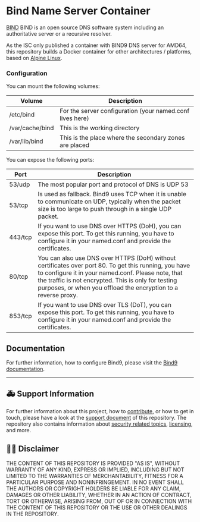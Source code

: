 # Bind Name Server Container

[BIND](https://bind.isc.org/) BIND is an open source DNS software system including an authoritative server or a recursive resolver.

As the ISC only published a container with BIND9 DNS server for AMD64, this repository builds a Docker container for other architectures / platforms, based on [Alpine Linux](https://www.alpinelinux.org).

### Configuration

You can mount the following volumes:

| Volume          | Description                                               |
| --------------- | --------------------------------------------------------- |
| /etc/bind       | For the server configuration (your named.conf lives here) |
| /var/cache/bind | This is the working directory                             |
| /var/lib/bind   | This is the place where the secondary zones are placed    |

You can expose the following ports:

| Port    | Description                                                                                                                                                                                                                                                                          |
| ------- | ------------------------------------------------------------------------------------------------------------------------------------------------------------------------------------------------------------------------------------------------------------------------------------ |
| 53/udp  | The most popular port and protocol of DNS is UDP 53                                                                                                                                                                                                                                  |
| 53/tcp  | Is used as fallback. Bind9 uses TCP when it is unable to communicate on UDP, typically when the packet size is too large to push through in a single UDP packet.                                                                                                                     |
| 443/tcp | If you want to use DNS over HTTPS (DoH), you can expose this port. To get this running, you have to configure it in your named.conf and provide the certificates.                                                                                                                    |
| 80/tcp  | You can also use DNS over HTTPS (DoH) without certificates over port 80. To get this running, you have to configure it in your named.conf. Please note, that the traffic is not encrypted. This is only for testing purposes, or when you offload the encryption to a reverse proxy. |
| 853/tcp | If you want to use DNS over TLS (DoT), you can expose this port. To get this running, you have to configure it in your named.conf and provide the certificates.                                                                                                                      |

## Documentation

For further information, how to configure Bind9, please visit the [Bind9 documentation](https://bind9.readthedocs.io/en/latest/).

---

## :ambulance: Support Information

For further information about this project, how to [contribute](docs/CONTRIBUTING.md), or how to get in touch, please have a look at the [support document](docs/SUPPORT.md) of this repository. The repository also contains information about [security related topics](docs/SECURITY.md), [licensing](LICENSE), and more.

## :man_judge: Disclaimer

THE CONTENT OF THIS REPOSITORY IS PROVIDED "AS IS", WITHOUT WARRANTY OF ANY KIND, EXPRESS OR IMPLIED, INCLUDING BUT NOT LIMITED TO THE WARRANTIES OF MERCHANTABILITY, FITNESS FOR A PARTICULAR PURPOSE AND NONINFRINGEMENT. IN NO EVENT SHALL THE AUTHORS OR COPYRIGHT HOLDERS BE LIABLE FOR ANY CLAIM, DAMAGES OR OTHER LIABILITY, WHETHER IN AN ACTION OF CONTRACT, TORT OR OTHERWISE, ARISING FROM, OUT OF OR IN CONNECTION WITH THE CONTENT OF THIS REPOSITORY OR THE USE OR OTHER DEALINGS IN THE REPOSITORY.
